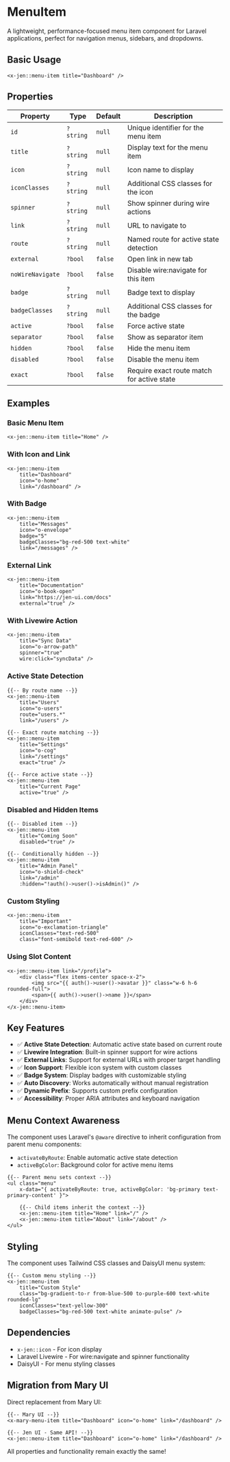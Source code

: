 # MenuItem

A lightweight, performance-focused menu item component for Laravel applications, perfect for navigation menus, sidebars, and dropdowns.

## Basic Usage

```blade
<x-jen::menu-item title="Dashboard" />
```

## Properties

| Property         | Type      | Default | Description                                |
| ---------------- | --------- | ------- | ------------------------------------------ |
| `id`             | `?string` | `null`  | Unique identifier for the menu item        |
| `title`          | `?string` | `null`  | Display text for the menu item             |
| `icon`           | `?string` | `null`  | Icon name to display                       |
| `iconClasses`    | `?string` | `null`  | Additional CSS classes for the icon        |
| `spinner`        | `?string` | `null`  | Show spinner during wire actions           |
| `link`           | `?string` | `null`  | URL to navigate to                         |
| `route`          | `?string` | `null`  | Named route for active state detection     |
| `external`       | `?bool`   | `false` | Open link in new tab                       |
| `noWireNavigate` | `?bool`   | `false` | Disable wire:navigate for this item        |
| `badge`          | `?string` | `null`  | Badge text to display                      |
| `badgeClasses`   | `?string` | `null`  | Additional CSS classes for the badge       |
| `active`         | `?bool`   | `false` | Force active state                         |
| `separator`      | `?bool`   | `false` | Show as separator item                     |
| `hidden`         | `?bool`   | `false` | Hide the menu item                         |
| `disabled`       | `?bool`   | `false` | Disable the menu item                      |
| `exact`          | `?bool`   | `false` | Require exact route match for active state |

## Examples

### Basic Menu Item

```blade
<x-jen::menu-item title="Home" />
```

### With Icon and Link

```blade
<x-jen::menu-item
    title="Dashboard"
    icon="o-home"
    link="/dashboard" />
```

### With Badge

```blade
<x-jen::menu-item
    title="Messages"
    icon="o-envelope"
    badge="5"
    badgeClasses="bg-red-500 text-white"
    link="/messages" />
```

### External Link

```blade
<x-jen::menu-item
    title="Documentation"
    icon="o-book-open"
    link="https://jen-ui.com/docs"
    external="true" />
```

### With Livewire Action

```blade
<x-jen::menu-item
    title="Sync Data"
    icon="o-arrow-path"
    spinner="true"
    wire:click="syncData" />
```

### Active State Detection

```blade
{{-- By route name --}}
<x-jen::menu-item
    title="Users"
    icon="o-users"
    route="users.*"
    link="/users" />

{{-- Exact route matching --}}
<x-jen::menu-item
    title="Settings"
    icon="o-cog"
    link="/settings"
    exact="true" />

{{-- Force active state --}}
<x-jen::menu-item
    title="Current Page"
    active="true" />
```

### Disabled and Hidden Items

```blade
{{-- Disabled item --}}
<x-jen::menu-item
    title="Coming Soon"
    disabled="true" />

{{-- Conditionally hidden --}}
<x-jen::menu-item
    title="Admin Panel"
    icon="o-shield-check"
    link="/admin"
    :hidden="!auth()->user()->isAdmin()" />
```

### Custom Styling

```blade
<x-jen::menu-item
    title="Important"
    icon="o-exclamation-triangle"
    iconClasses="text-red-500"
    class="font-semibold text-red-600" />
```

### Using Slot Content

```blade
<x-jen::menu-item link="/profile">
    <div class="flex items-center space-x-2">
        <img src="{{ auth()->user()->avatar }}" class="w-6 h-6 rounded-full">
        <span>{{ auth()->user()->name }}</span>
    </div>
</x-jen::menu-item>
```

## Key Features

-   ✅ **Active State Detection**: Automatic active state based on current route
-   ✅ **Livewire Integration**: Built-in spinner support for wire actions
-   ✅ **External Links**: Support for external URLs with proper target handling
-   ✅ **Icon Support**: Flexible icon system with custom classes
-   ✅ **Badge System**: Display badges with customizable styling
-   ✅ **Auto Discovery**: Works automatically without manual registration
-   ✅ **Dynamic Prefix**: Supports custom prefix configuration
-   ✅ **Accessibility**: Proper ARIA attributes and keyboard navigation

## Menu Context Awareness

The component uses Laravel's `@aware` directive to inherit configuration from parent menu components:

-   `activateByRoute`: Enable automatic active state detection
-   `activeBgColor`: Background color for active menu items

```blade
{{-- Parent menu sets context --}}
<ul class="menu"
    x-data="{ activateByRoute: true, activeBgColor: 'bg-primary text-primary-content' }">

    {{-- Child items inherit the context --}}
    <x-jen::menu-item title="Home" link="/" />
    <x-jen::menu-item title="About" link="/about" />
</ul>
```

## Styling

The component uses Tailwind CSS classes and DaisyUI menu system:

```blade
{{-- Custom menu styling --}}
<x-jen::menu-item
    title="Custom Style"
    class="bg-gradient-to-r from-blue-500 to-purple-600 text-white rounded-lg"
    iconClasses="text-yellow-300"
    badgeClasses="bg-red-500 text-white animate-pulse" />
```

## Dependencies

-   `x-jen::icon` - For icon display
-   Laravel Livewire - For wire:navigate and spinner functionality
-   DaisyUI - For menu styling classes

## Migration from Mary UI

Direct replacement from Mary UI:

```blade
{{-- Mary UI --}}
<x-mary-menu-item title="Dashboard" icon="o-home" link="/dashboard" />

{{-- Jen UI - Same API! --}}
<x-jen::menu-item title="Dashboard" icon="o-home" link="/dashboard" />
```

All properties and functionality remain exactly the same!
